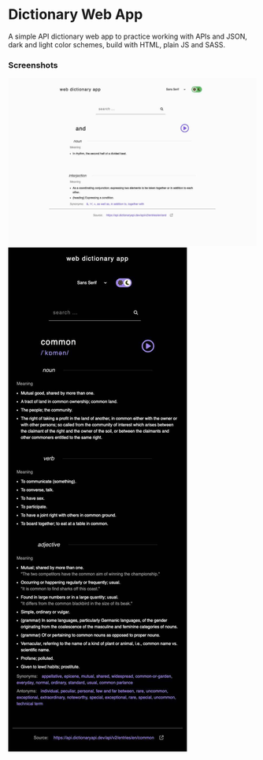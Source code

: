 # Dictionary Web App

A simple API dictionary web app to practice working with APIs and JSON, dark and light color schemes, build with HTML, plain JS and SASS.

### Screenshots

![desktop screenshot](./screenshots/screenshot1.jpg)
![mobile screenshot](./screenshots/screenshot2.jpg)
